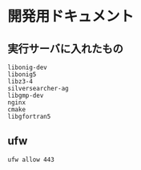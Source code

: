# 開発用ドキュメント

## 実行サーバに入れたもの

```
libonig-dev
libonig5
libz3-4
silversearcher-ag
libgmp-dev
nginx
cmake
libgfortran5
```

## ufw

```
ufw allow 443
```
